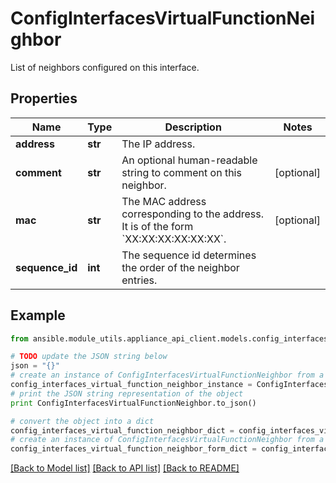 # ConfigInterfacesVirtualFunctionNeighbor

List of neighbors configured on this interface.

## Properties
Name | Type | Description | Notes
------------ | ------------- | ------------- | -------------
**address** | **str** | The IP address. | 
**comment** | **str** | An optional human-readable string to comment on this neighbor. | [optional] 
**mac** | **str** | The MAC address corresponding to the address. It is of the form &#x60;XX:XX:XX:XX:XX:XX&#x60;. | [optional] 
**sequence_id** | **int** | The sequence id determines the order of the neighbor entries. | 

## Example

```python
from ansible.module_utils.appliance_api_client.models.config_interfaces_virtual_function_neighbor import ConfigInterfacesVirtualFunctionNeighbor

# TODO update the JSON string below
json = "{}"
# create an instance of ConfigInterfacesVirtualFunctionNeighbor from a JSON string
config_interfaces_virtual_function_neighbor_instance = ConfigInterfacesVirtualFunctionNeighbor.from_json(json)
# print the JSON string representation of the object
print ConfigInterfacesVirtualFunctionNeighbor.to_json()

# convert the object into a dict
config_interfaces_virtual_function_neighbor_dict = config_interfaces_virtual_function_neighbor_instance.to_dict()
# create an instance of ConfigInterfacesVirtualFunctionNeighbor from a dict
config_interfaces_virtual_function_neighbor_form_dict = config_interfaces_virtual_function_neighbor.from_dict(config_interfaces_virtual_function_neighbor_dict)
```
[[Back to Model list]](../README.md#documentation-for-models) [[Back to API list]](../README.md#documentation-for-api-endpoints) [[Back to README]](../README.md)


